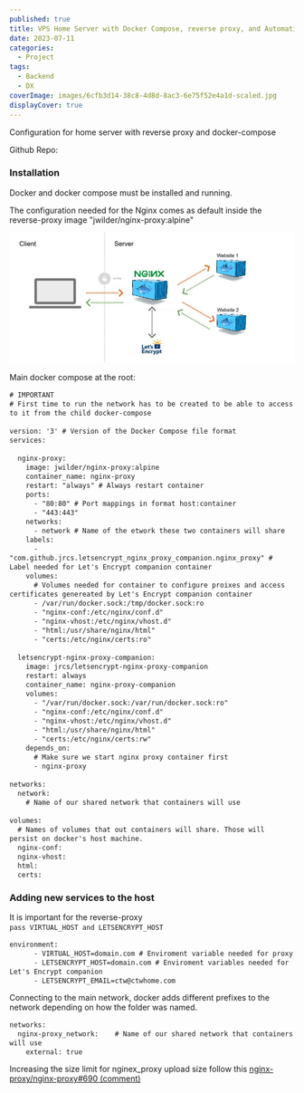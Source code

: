 ```yaml
---
published: true
title: VPS Home Server with Docker Compose, reverse proxy, and Automatic SSL
date: 2023-07-11
categories:
  - Project
tags:
  - Backend
  - DX
coverImage: images/6cfb3d14-38c8-4d8d-8ac3-6e75f52e4a1d-scaled.jpg
displayCover: true
---
```


Configuration for home server with reverse proxy and docker-compose

Github Repo:

### [](https://github.com/ctwhome/server/blob/main/README.md#installation)Installation

Docker and docker compose must be installed and running.

The configuration needed for the Nginx comes as default inside the reverse-proxy image "jwilder/nginx-proxy:alpine"

[![](./images/194275504-265b194e-9426-4f81-bafc-1a69b2294450.png)](https://user-images.githubusercontent.com/4195550/194275504-265b194e-9426-4f81-bafc-1a69b2294450.png)

Main docker compose at the root:

```
# IMPORTANT
# First time to run the network has to be created to be able to access to it from the child docker-compose

version: '3' # Version of the Docker Compose file format
services:

  nginx-proxy:
    image: jwilder/nginx-proxy:alpine
    container_name: nginx-proxy
    restart: "always" # Always restart container
    ports:
      - "80:80" # Port mappings in format host:container
      - "443:443"
    networks:
      - network # Name of the etwork these two containers will share
    labels:
      - "com.github.jrcs.letsencrypt_nginx_proxy_companion.nginx_proxy" # Label needed for Let's Encrypt companion container
    volumes:
      # Volumes needed for container to configure proixes and access certificates genereated by Let's Encrypt companion container
      - /var/run/docker.sock:/tmp/docker.sock:ro
      - "nginx-conf:/etc/nginx/conf.d"
      - "nginx-vhost:/etc/nginx/vhost.d"
      - "html:/usr/share/nginx/html"
      - "certs:/etc/nginx/certs:ro"

  letsencrypt-nginx-proxy-companion:
    image: jrcs/letsencrypt-nginx-proxy-companion
    restart: always
    container_name: nginx-proxy-companion
    volumes:
      - "/var/run/docker.sock:/var/run/docker.sock:ro"
      - "nginx-conf:/etc/nginx/conf.d"
      - "nginx-vhost:/etc/nginx/vhost.d"
      - "html:/usr/share/nginx/html"
      - "certs:/etc/nginx/certs:rw"
    depends_on:
      # Make sure we start nginx proxy container first
      - nginx-proxy

networks:
  network:
    # Name of our shared network that containers will use

volumes:
  # Names of volumes that out containers will share. Those will persist on docker's host machine.
  nginx-conf:
  nginx-vhost:
  html:
  certs:
```

### Adding new services to the host

It is important for the reverse-proxy `pass VIRTUAL_HOST and LETSENCRYPT_HOST`

```
environment:
      - VIRTUAL_HOST=domain.com # Enviroment variable needed for proxy
      - LETSENCRYPT_HOST=domain.com # Enviroment variables needed for Let's Encrypt companion
      - LETSENCRYPT_EMAIL=ctw@ctwhome.com
```

Connecting to the main network, docker adds different prefixes to the network depending on how the folder was named.

```
networks:
  nginx-proxy_network:    # Name of our shared network that containers will use
    external: true
```

Increasing the size limit for nginex\_proxy upload size follow this [nginx-proxy/nginx-proxy#690 (comment)](https://github.com/nginx-proxy/nginx-proxy/issues/690#issuecomment-1405169132)
